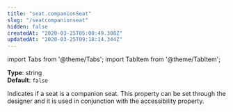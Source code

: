 ```yaml
---
title: "seat.companionSeat"
slug: "/seatcompanionseat"
hidden: false
createdAt: "2020-03-25T05:00:49.308Z"
updatedAt: "2020-03-25T09:18:14.344Z"
---
```


import Tabs from '@theme/Tabs';
import TabItem from '@theme/TabItem';

**Type**: string  
**Default**: `false`  

Indicates if a seat is a companion seat. This property can be set through the designer and it is used in conjunction with the accessibility property.
